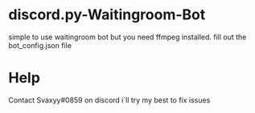 # discord.py-Waitingroom-Bot

simple to use waitingroom bot but you need ffmpeg installed. fill out the bot_config.json file

# Help

Contact Svaxyy#0859 on discord i`ll try my best to fix issues
